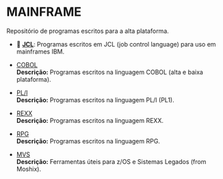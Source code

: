 # MAINFRAME

Repositório de programas escritos para a alta plataforma. 
<br />

* 📂 **[JCL](https://github.com/fermyno/mainframe/tree/main/JCL)**: Programas escritos em JCL (job control language) para uso em mainframes IBM.  

* [COBOL](https://github.com/fermyno/mainframe/tree/main/COBOL)  
  **Descrição:** Programas escritos na linguagem COBOL (alta e baixa plataforma).  

* [PL/I](https://github.com/fermyno/mainframe/tree/main/PLI)  
  **Descrição:** Programas escritos na linguagem PL/I (PL1).
  
* [REXX](https://github.com/fermyno/mainframe/tree/main/REXX)  
  **Descrição:** Programas escritos na linguagem REXX.  

* [RPG](https://github.com/fermyno/mainframe/tree/main/RPG)  
  **Descrição:** Programas escritos na linguagem RPG.  

* [MVS](https://github.com/fermyno/mvs)  
  **Descrição:** Ferramentas úteis para z/OS e Sistemas Legados (from Moshix).  

